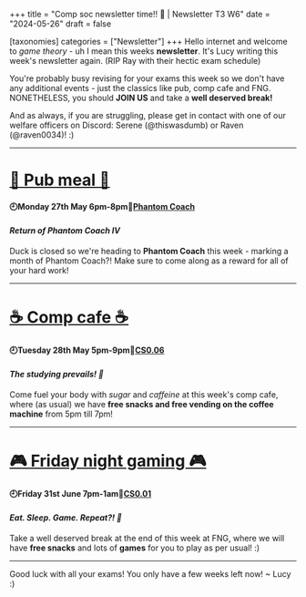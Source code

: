 +++
title = "Comp soc newsletter time!! 👾 | Newsletter T3 W6"
date = "2024-05-26"
draft = false

[taxonomies]
categories = ["Newsletter"]
+++
Hello internet and welcome to *game theory* - uh I mean this weeks **newsletter**.
It's Lucy writing this week's newsletter again. (RIP Ray with their hectic exam schedule)

You're probably busy revising for your exams this week so we don't have any additional events - just the classics like pub, comp cafe and FNG. NONETHELESS, you should **JOIN US** and take a **well deserved break!**

And as always, if you are struggling, please get in contact with one of our welfare officers on Discord: Serene (@thiswasdumb) or Raven (@raven0034)! :)

--------------------------------------------------------------------------
# [🍔 Pub meal 🍔](https://uwcs.co.uk/events/t3/w6/pub/)

#### 🕘Monday 27th May 6pm-8pm📍[Phantom Coach](https://maps.app.goo.gl/tisN2pLz2hYCBwne6)
#### *Return of Phantom Coach IV*

Duck is closed so we're heading to **Phantom Coach** this week - marking a month of Phantom Coach?! Make sure to come along as a reward for all of your hard work!

--------------------------------------------------------------------------
# [☕ Comp cafe ☕](https://uwcs.co.uk/events/t3/w6/compcafe/)

#### 🕘Tuesday 28th May 5pm-9pm📍[CS0.06](https://campus.warwick.ac.uk/search/623c888a421e6f5928c0d038)
#### *The studying prevails! 🍬*

Come fuel your body with *sugar* and *caffeine* at this week's comp cafe, where (as usual) we have **free snacks and free vending on the coffee machine** from 5pm till 7pm! 

--------------------------------------------------------------------------
# [🎮 Friday night gaming 🎮](https://uwcs.co.uk/events/t3/w6/fng/)

#### 🕘Friday 31st June 7pm-1am📍[CS0.01](https://campus.warwick.ac.uk/search/623c888a421e6f5928c0d035)
#### *Eat. Sleep. Game. Repeat?! 👾*

Take a well deserved break at the end of this week at FNG, where we will have **free snacks** and lots of **games** for you to play as per usual! :)

--------------------------------------------------------------------------

Good luck with all your exams! You only have a few weeks left now!
~ Lucy :)



